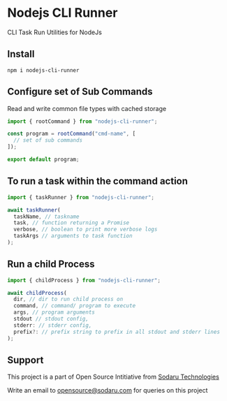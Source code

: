 # Nodejs CLI Runner

CLI Task Run Utilities for NodeJs

## Install

```
npm i nodejs-cli-runner
```

## Configure set of Sub Commands

Read and write common file types with cached storage

```typescript
import { rootCommand } from "nodejs-cli-runner";

const program = rootCommand("cmd-name", [
  // set of sub commands
]);

export default program;
```

## To run a task within the command action

```typescript
import { taskRunner } from "nodejs-cli-runner";

await taskRunner(
  taskName, // taskname
  task, // function returning a Promise
  verbose, // boolean to print more verbose logs
  taskArgs // arguments to task function
);
```

## Run a child Process

```typescript
import { childProcess } from "nodejs-cli-runner";

await childProcess(
  dir, // dir to run child process on
  command, // command/ program to execute
  args, // program arguments
  stdout // stdout config,
  stderr: // stderr config,
  prefix?: // prefix string to prefix in all stdout and stderr lines
);
```

## Support

This project is a part of Open Source Intitiative from [Sodaru Technologies](https://sodaru.com)

Write an email to opensource@sodaru.com for queries on this project
